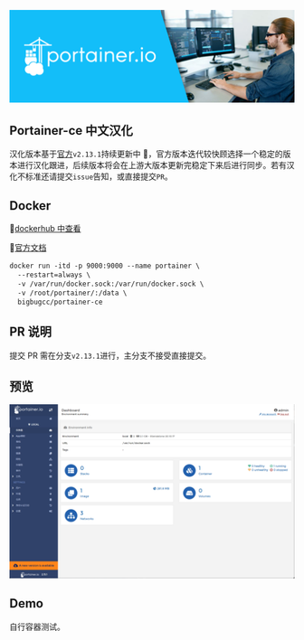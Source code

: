 <p align="center">
  <img title="portainer" src='https://github.com/bigbugcc/portainer/blob/main/app/assets/images/portainer-github-banner.png?raw=true' />
</p>

## Portainer-ce 中文汉化

汉化版本基于[官方](https://github.com/portainer/portainer)`v2.13.1`持续更新中 🎈，官方版本迭代较快顾选择一个稳定的版本进行汉化跟进，后续版本将会在上游大版本更新完稳定下来后进行同步。若有汉化不标准还请提交`issue`告知，或直接提交`PR`。

## Docker

🐬[dockerhub 中查看](https://hub.docker.com/r/bigbugcc/portainer-ce)

🍕[官方文档](https://docs.portainer.io/)

```shell
docker run -itd -p 9000:9000 --name portainer \
  --restart=always \
  -v /var/run/docker.sock:/var/run/docker.sock \
  -v /root/portainer/:/data \
  bigbugcc/portainer-ce
```

## PR 说明

提交 PR 需在分支`v2.13.1`进行，主分支不接受直接提交。

## 预览

<p align="center">
  <img title="portainer" src='https://github.com/bigbugcc/portainer/blob/main/app/assets/images/portainer-zh-1.png?raw=true' />
</p>

## Demo

自行容器测试。
